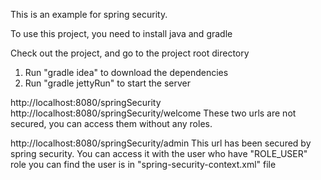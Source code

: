 This is an example for spring security.

To use this project, you need to install java and gradle

Check out the project, and go to the project root directory
1. Run "gradle idea" to download the dependencies
2. Run "gradle jettyRun" to start the server



http://localhost:8080/springSecurity
http://localhost:8080/springSecurity/welcome
These two urls are not secured, you can access them without any roles.

http://localhost:8080/springSecurity/admin
This url has been secured by spring security. You can access it with the user who have "ROLE_USER" role
you can find the user is in "spring-security-context.xml" file
